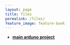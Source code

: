 ```yaml
---
layout: page
title: files
permalink: /files/
feature_image: feature-book
---
```


+ [**main arduno project**](https://github.com/openSX70/openSX70-Arduino-main)

